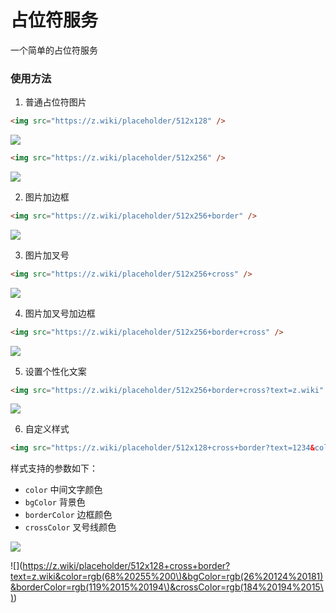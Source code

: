 # 占位符服务

一个简单的占位符服务

### 使用方法

1. 普通占位符图片

```html
<img src="https://z.wiki/placeholder/512x128" />
```

![](https://z.wiki/placeholder/512x128)



```html
<img src="https://z.wiki/placeholder/512x256" />
```

![](https://z.wiki/placeholder/512x256)


2. 图片加边框

```html
<img src="https://z.wiki/placeholder/512x256+border" />
```

![](https://z.wiki/placeholder/512x256+border)


3. 图片加叉号

```html
<img src="https://z.wiki/placeholder/512x256+cross" />
```

![](https://z.wiki/placeholder/512x256+cross)

4. 图片加叉号加边框

```html
<img src="https://z.wiki/placeholder/512x256+border+cross" />
```

![](https://z.wiki/placeholder/512x256+border+cross)


5. 设置个性化文案

```html
<img src="https://z.wiki/placeholder/512x256+border+cross?text=z.wiki" />
```

![](https://z.wiki/placeholder/512x256+border+cross?text=z.wiki)

6. 自定义样式

```html
<img src="https://z.wiki/placeholder/512x128+cross+border?text=1234&color=red&bgColor=rgba(0,255,0,0.3)&borderColor=blue&crossColor=orange" />
```

样式支持的参数如下：

* `color` 中间文字颜色
* `bgColor` 背景色
* `borderColor` 边框颜色
* `crossColor` 叉号线颜色

![](https://z.wiki/placeholder/512x128+cross+border?text=1234&color=red&bgColor=rgba(0,255,0,0.3)&borderColor=blue&crossColor=orange)

![](https://z.wiki/placeholder/512x128+cross+border?text=z.wiki&color=rgb(68%20255%200\)&bgColor=rgb(26%20124%20181)&borderColor=rgb(119%2015%20194\)&crossColor=rgb(184%20194%2015\))


